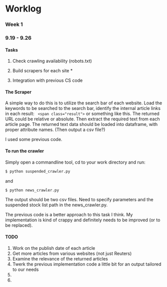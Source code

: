 # Worklog

### Week 1
### 9.19 - 9.26

#### Tasks
  1. Check crawling availability (robots.txt)

  2. Build scrapers for each site * 

  3. Integration with previous CS code 

#### The Scraper
A simple way to do this is to utilize the search bar of each website. Load the keywords to be searched to the search bar, identify the internal article links in each result: ` <span class="result">` or something like this. 
The returned URL could be relative or absolute. 
Then extract the required text from each article page.
The returned text data should be loaded into dataframe, with proper attribute names. (Then output a csv file?) 

<p> I used some previous code. </p> 


#### To run the crawler
Simply open a commandline tool, cd to your work directory and run:
```bash 
$ python suspended_crawler.py
```
and 
```bash 
$ python news_crawler.py
```
<p> The output should be two csv files. Need to specify parameters and the suspended stock list path in the news_crawler.py. </p>
<p> The previous code is a better approach to this task I think. My implementation is kind of crappy and definitely needs to be improved (or to be replaced). </p>



#### TODO 
1. Work on the publish date of each article
2. Get more articles from various websites (not just Reuters)
3. Examine the relevance of the returned articles 
4. Twerk the previous implementation code a little bit for an output tailored to our needs 
5. 
6. 
